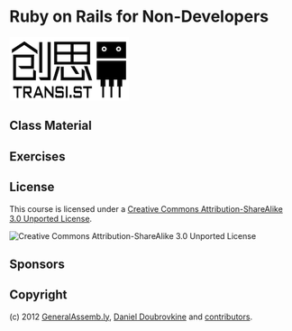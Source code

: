 Ruby on Rails for Non-Developers
============================

![Transi.st](https://github.com/transist/transist-rubyonrails/raw/master/images/logo_small.png "Transi.st")

Class Material
--------------

Exercises
---------

License
-------

This course is licensed under a [Creative Commons Attribution-ShareAlike 3.0 Unported License](http://creativecommons.org/licenses/by-nc-sa/3.0/us/).

![Creative Commons Attribution-ShareAlike 3.0 Unported License](http://i.creativecommons.org/l/by-sa/3.0/88x31.png "Creative Commons Attribution-ShareAlike 3.0 Unported License")

Sponsors
--------


Copyright
---------

(c) 2012 [GeneralAssemb.ly](https://generalassemb.ly/ruby-on-rails-for-devs), [Daniel Doubrovkine](http://github.com/dblock) and [contributors](https://github.com/generalassembly/ga-ruby-on-rails-for-devs/blob/master/CONTRIBUTORS.md).
